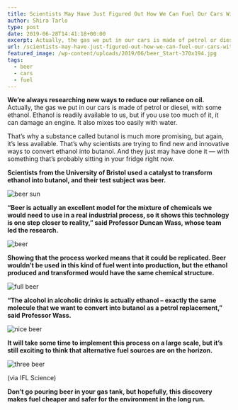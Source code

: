 ```yaml
---
title: Scientists May Have Just Figured Out How We Can Fuel Our Cars With Beer
author: Shira Tarlo
type: post
date: 2019-06-28T14:41:18+00:00
excerpt: Actually, the gas we put in our cars is made of petrol or diesel, with some ethanol. Ethanol is readily available to us, but if you use too much of it, it can damage an engine. It also mixes too easily with water.
url: /scientists-may-have-just-figured-out-how-we-can-fuel-our-cars-with-beer/
featured_image: /wp-content/uploads/2019/06/beer_Start-370x194.jpg
tags:
  - beer
  - cars
  - fuel
---
```


**We&#8217;re always researching new ways to reduce our reliance on oil.**  Actually, the gas we put in our cars is made of petrol or diesel, with some ethanol. Ethanol is readily available to us, but if you use too much of it, it can damage an engine. It also mixes too easily with water.


  That&#8217;s why a substance called butanol is much more promising, but again, it&#8217;s less available. That&#8217;s why scientists are trying to find new and innovative ways to convert ethanol into butanol. And they just may have done it &#8212; with something that&#8217;s probably sitting in your fridge right now.



  **Scientists from the University of Bristol used a catalyst to transform ethanol into butanol, and their test subject was beer.**


![beer sun](/wp-content/uploads/2019/06/beer-sun-300x225.jpg)


  **&#8220;Beer is actually an excellent model for the mixture of chemicals we would need to use in a real industrial process, so it shows this technology is one step closer to reality,&#8221; said Professor Duncan Wass, whose team led the research.**


![beer](/wp-content/uploads/2019/06/beer-300x200.jpg)


  **Showing that the process worked means that it could be replicated. Beer wouldn&#8217;t be used in this kind of fuel went into production, but the ethanol produced and transformed would have the same chemical structure.**


![full beer](/wp-content/uploads/2019/06/full-beer-300x200.jpg)


  **&#8220;The alcohol in alcoholic drinks is actually ethanol – exactly the same molecule that we want to convert into butanol as a petrol replacement,” said Professor Wass.**


![nice beer](/wp-content/uploads/2019/06/nice-beer-300x225.jpg)


  **It will take some time to implement this process on a large scale, but it&#8217;s still exciting to think that alternative fuel sources are on the horizon.**


![three beer](/wp-content/uploads/2019/06/three-beer-300x300.jpg)

(via IFL Science)


  **Don&#8217;t go pouring beer in your gas tank, but hopefully, this discovery makes fuel cheaper and safer for the environment in the long run.**

